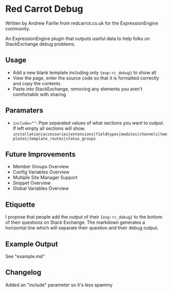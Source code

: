 Red Carrot Debug
========

Written by Andrew Fairlie from redcarrot.co.uk for the ExpressionEngine community.

An ExpressionEngine plugin that outputs useful data to help folks on StackExchange debug problems.

## Usage
- Add a new blank template including only `{exp:rc_debug}` to show all 
- View the page, enter the source code so that it is formatted correctly and copy the contents
- Paste into StackExchange, removing any elements you aren't comfortable with sharing

## Paramaters
- `include=""`: Pipe separated values of what sections you want to output. If left empty all sections will show. `installation|accessories|extensions|fieldtypes|modules|channels|templates|template_routes|status_groups`

## Future Improvements
- Member Groups Overview
- Config Variables Overview
- Multiple Site Manager Support
- Snippet Overview
- Global Variables Overview


## Etiquette
I propose that people add the output of their  `{exp:rc_debug}` to the bottom of their questions on Stack Exchange. The markdown generates a horizontal line which will separate their question and their debug output.


## Example Output
See "example.md"

## Changelog
Added an "include" parameter so it's less spammy
